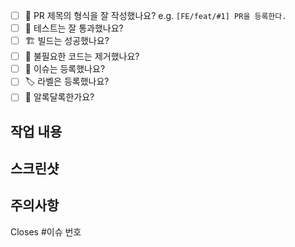 - [ ] 🔀 PR 제목의 형식을 잘 작성했나요? e.g. `[FE/feat/#1] PR을 등록한다.` 
- [ ] 💯 테스트는 잘 통과했나요?
- [ ] 🏗️ 빌드는 성공했나요?
- [ ] 🧹 불필요한 코드는 제거했나요?
- [ ] 💭 이슈는 등록했나요?
- [ ] 🏷️ 라벨은 등록했나요?
- [ ] 🌈 알록달록한가요?

## 작업 내용

## 스크린샷

## 주의사항

Closes #이슈 번호
